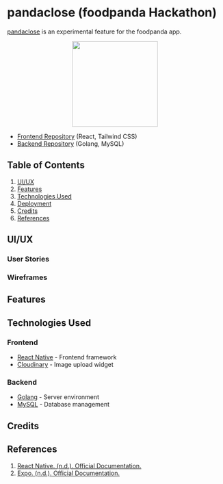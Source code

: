 # pandaclose (foodpanda Hackathon)

[pandaclose](https://www.foodpanda.com/) is an experimental feature for the foodpanda app.

<p align="center">
  <img src="/assets/images/paupau-closed.png" width="200" margin="auto">
</p>


* [Frontend Repository](https://github.com/averygan/bon-appetea-frontend) (React, Tailwind CSS)
* [Backend Repository](https://github.com/averygan/bon-appetea-backend) (Golang, MySQL)

## Table of Contents
1. [UI/UX](#uiux)
2. [Features](#features)
3. [Technologies Used](#technologies-used)
4. [Deployment](#deployment)
5. [Credits](#credits)
6. [References](#references)

## UI/UX

### User Stories


### Wireframes

## Features

## Technologies Used
### Frontend
* [React Native](https://reactnative.dev/) - Frontend framework
* [Cloudinary](https://cloudinary.com/documentation/upload_widget) - Image upload widget

### Backend
* [Golang](https://go.dev/) - Server environment
* [MySQL](https://www.mysql.com/) - Database management
## Credits

## References
1. [React Native. (n.d.). Official Documentation.](https://reactnative.dev/docs/getting-started)
2. [Expo. (n.d.). Official Documentation.](https://docs.expo.dev/get-started/introduction/)
